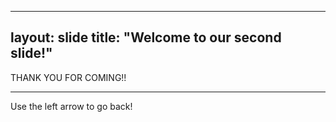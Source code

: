 
---
layout: slide
title: "Welcome to our second slide!"
---
THANK YOU FOR COMING!!

---
Use the left arrow to go back!
